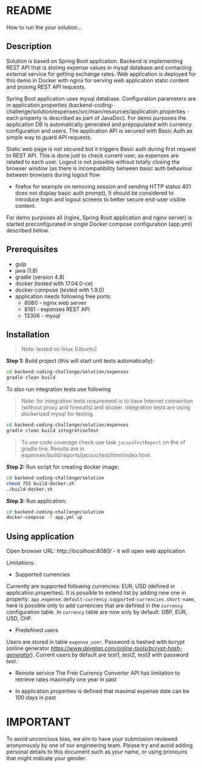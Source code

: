 README
====
How to run the your solution...

## Description

Solution is based on Spring Boot application. Backend is implementing REST API that is storing expense values in mysql 
database and contacting external service for getting exchange rates. 
Web application is deployed for this demo in Docker with nginx for serving web application static content 
and proxing REST API requests.
 
Spring Boot application uses mysql database. Configuration parameters are in application.properties
(backend-coding-challenge/solution/expenses/src/main/resources/application.properties - each property is described as 
part of JavaDoc).
For demo purposes the application DB is automatically generated and prepopulated with currency configuration and 
users. The application API is secured with Basic Auth as simple way to guard API requests.

Static web page is not secured but it triggers Basic auth during first request to REST API. This is done just to
check current user, as expenses are related to each user. Logout is not possible without totally 
closing the browser window (as there is incompatibility between basic auth behaviour between browsers during logout flow
 - firefox for example on removing session and sending HTTP status 401 does not display basic auth prompt),
It should be considered to introduce login and logout screens to better secure end-user visible content.  

For demo purposes all (nginx, Spring Boot application and nginx server) is started preconfigurated 
in single Docker compose configuration (app.yml) described below.

## Prerequisites

- gulp
- java (1.8)
- gradle (version 4.8)
- docker (tested with 17.04.0-ce)
- docker-compose (tested with 1.9.0)
- application needs following free ports: 
    - 8080 - nginx web server
    - 8181 - expenses REST API
    - 13306 - mysql 


## Installation

> Note: tested on linux (Ubuntu)

**Step 1:** Build project (this will start unit tests automatically):

```bash
cd backend-coding-challenge/solution/expenses
gradle clean build 
```

To also run integration tests use following
> Note: for integration tests requirement is to have Internet connection (without proxy and firewalls) and docker. 
> Integration tests are using dockerized mysql for testing.   

```bash
cd backend-coding-challenge/solution/expenses
gradle clean build integrationTest
```

> To use code coverage check use task `jacocoTestReport` on the of gradle line. Results are in expenses/build/reports/jacoco/test/html/index.html.

**Step 2:** Run script for creating docker image: 

```bash
cd backend-coding-challenge/solution
chmod 755 build-docker.sh
./build-docker.sh
```

**Step 3:** Run application:

```bash
cd backend-coding-challenge/solution
docker-compose -f app.yml up
```


## Using application

Open browser URL: *http://localhost:8080/* - it will open web application

Limitations:
- Supported currencies 

Currently are supported following currencies: EUR, USD (defined in application.properties). 
It is possible to extend list by adding new one in property: 
`app.expense.default-currency.supported-currencies.short-name`, here is possible only to add currencies that are defined 
in the `currency` configuration table. In `currency` table are now only by default: GBP, EUR, USD, CHF.

- Predefined users 

Users are stored in table `expense_user`. Password is hashed with bcrypt 
(online generator *https://www.devglan.com/online-tools/bcrypt-hash-generator*).
Current users by default are *test1*, *test2*, *test3* with password *test*.  

- Remote service The Free Currency Converter API has limitation to retrieve rates maximally one year in past

- In application.properties is defined that maximal expense date can be 100 days in past 
 
IMPORTANT
====
To avoid unconcious bias, we aim to have your submission reviewed anonymously by one of our engineering team. 
Please try and avoid adding personal details to this document such as your name, or using pronouns that might indicate your gender.
